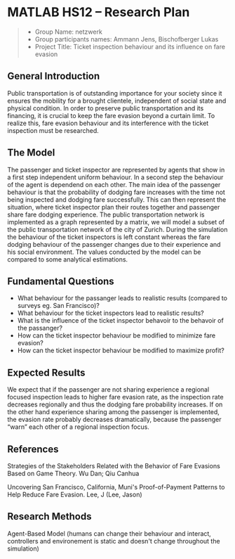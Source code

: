 # MATLAB HS12 – Research Plan

> * Group Name: netzwerk
> * Group participants names: Ammann Jens, Bischofberger Lukas
> * Project Title: Ticket inspection behaviour and its influence on fare evasion 

## General Introduction

Public transportation is of outstanding importance for your society since it ensures the mobility for a brought 
clientele, independent of social state and physical condition. In order to preserve public transportation and 
its financing, it is crucial to keep the fare evasion beyond a curtain limit. To realize this, fare evasion 
behaviour and its interference with the ticket inspection must be researched.

## The Model
The passenger and ticket inspector are represented by agents that show in a first step independent uniform 
behaviour. In a second step the behaviour of the agent is dependend on each other. The main idea of the passenger behaviour is that the probability of dodging fare increases with the time not being inspected and dodging fare successfully. This can then represent the situation, where ticket inspector plan their routes together and passenger share fare dodging experience. The public transportation network is implemented as a graph represented by a matrix, we will model a subset of the public transportation network of the city of Zurich. During the simulation the behaviour of the ticket inspectors is left constant whereas the fare dodging behaviour of the passenger changes due to their experience and his social environment. The values conducted by the model can be compared to some analytical estimations.


## Fundamental Questions

* What behaviour for the passanger leads to realistic results (compared to surveys eg. San Francisco)?
* What behaviour for the ticket inspectors lead to realistic results?
* What is the influence of the ticket inspector behavoir to the behavoir of the passanger?
* How can the ticket inspector behaviour be modified to minimize fare evasion?
* How can the ticket inspector behaviour be modified to maximize profit?


## Expected Results
We expect that if the passenger are not sharing experience a regional focused inspection leads to higher 
fare evasion rate, as the inspection rate decreases regionally and thus the dodging fare probability increases. 
If on the other hand experience sharing among the passenger is implemented, the evasion rate probably decreases 
dramatically, because the passenger “warn” each other of a regional inspection focus.

## References 

Strategies of the Stakeholders Related with the Behavior of Fare Evasions Based on Game Theory.
Wu Dan; Qiu Canhua

Uncovering San Francisco, California, Muni's Proof-of-Payment Patterns to Help Reduce Fare Evasion.
Lee, J (Lee, Jason)

## Research Methods

Agent-Based Model (humans can change their behaviour and interact, controllers and environement is static and doesn't change throughout the simulation)
